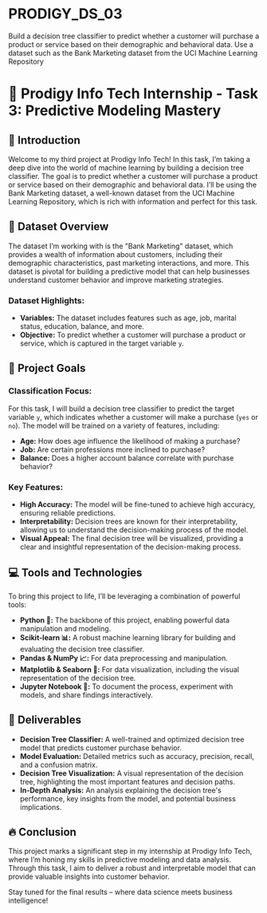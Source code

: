 # PRODIGY_DS_03
Build a decision tree classifier to predict whether a customer will purchase a product or service based on their demographic and behavioral data. Use a dataset such as the Bank Marketing dataset from the UCI Machine Learning Repository




# 🌟 Prodigy Info Tech Internship - Task 3: Predictive Modeling Mastery

## 🚀 Introduction

Welcome to my third project at Prodigy Info Tech! In this task, I’m taking a deep dive into the world of machine learning by building a decision tree classifier. The goal is to predict whether a customer will purchase a product or service based on their demographic and behavioral data. I’ll be using the Bank Marketing dataset, a well-known dataset from the UCI Machine Learning Repository, which is rich with information and perfect for this task.

## 📁 Dataset Overview

The dataset I’m working with is the "Bank Marketing" dataset, which provides a wealth of information about customers, including their demographic characteristics, past marketing interactions, and more. This dataset is pivotal for building a predictive model that can help businesses understand customer behavior and improve marketing strategies.

### Dataset Highlights:

- **Variables:** The dataset includes features such as age, job, marital status, education, balance, and more.
- **Objective:** To predict whether a customer will purchase a product or service, which is captured in the target variable `y`.

## 🎯 Project Goals

### Classification Focus:

For this task, I will build a decision tree classifier to predict the target variable `y`, which indicates whether a customer will make a purchase (`yes` or `no`). The model will be trained on a variety of features, including:

- **Age:** How does age influence the likelihood of making a purchase?
- **Job:** Are certain professions more inclined to purchase?
- **Balance:** Does a higher account balance correlate with purchase behavior?

### Key Features:

- **High Accuracy:** The model will be fine-tuned to achieve high accuracy, ensuring reliable predictions.
- **Interpretability:** Decision trees are known for their interpretability, allowing us to understand the decision-making process of the model.
- **Visual Appeal:** The final decision tree will be visualized, providing a clear and insightful representation of the decision-making process.

## 💻 Tools and Technologies

To bring this project to life, I’ll be leveraging a combination of powerful tools:

- **Python 🐍:** The backbone of this project, enabling powerful data manipulation and modeling.
- **Scikit-learn 📊:** A robust machine learning library for building and evaluating the decision tree classifier.
- **Pandas & NumPy 📈:** For data preprocessing and manipulation.
- **Matplotlib & Seaborn 🎨:** For data visualization, including the visual representation of the decision tree.
- **Jupyter Notebook 📓:** To document the process, experiment with models, and share findings interactively.

## 🎯 Deliverables

- **Decision Tree Classifier:** A well-trained and optimized decision tree model that predicts customer purchase behavior.
- **Model Evaluation:** Detailed metrics such as accuracy, precision, recall, and a confusion matrix.
- **Decision Tree Visualization:** A visual representation of the decision tree, highlighting the most important features and decision paths.
- **In-Depth Analysis:** An analysis explaining the decision tree's performance, key insights from the model, and potential business implications.

## 🔥 Conclusion

This project marks a significant step in my internship at Prodigy Info Tech, where I’m honing my skills in predictive modeling and data analysis. Through this task, I aim to deliver a robust and interpretable model that can provide valuable insights into customer behavior.

Stay tuned for the final results – where data science meets business intelligence!


